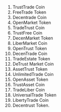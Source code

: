 1. TrustTrade Coin
2. FreeTrade Token
3. Decentrade Coin
4. OpenMarket Token
5. TradeTrust Coin
6. TrustFree Coin
7. DecenMarket Token
8. LiberMarket Coin
9. OpenTrust Token
10. DecenTrade Coin
11. TradeEstate Token
12. DeTrust Market Coin
13. AssetTrust Token
14. UnlimitedTrade Coin
15. OpenAsset Token
16. TrustAsset Coin
17. TradeLiber Coin
18. UniversalTrade Token
19. LibertyTrade Coin
20. Decentrust Token.